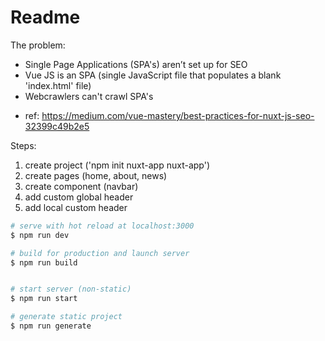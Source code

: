 # Readme

The problem:  
- Single Page Applications (SPA's) aren’t set up for SEO
- Vue JS is an SPA (single JavaScript file that populates a blank 'index.html' file)
- Webcrawlers can't crawl SPA's



* ref: https://medium.com/vue-mastery/best-practices-for-nuxt-js-seo-32399c49b2e5



Steps:  
1. create project ('npm init nuxt-app nuxt-app')  
2. create pages (home, about, news)  
3. create component (navbar)  
4. add custom global header  
5. add local custom header  



```bash
# serve with hot reload at localhost:3000
$ npm run dev

# build for production and launch server
$ npm run build


# start server (non-static)
$ npm run start

# generate static project
$ npm run generate
```